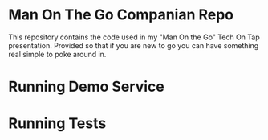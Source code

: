# Man On The Go Companian Repo

This repository contains the code used in my "Man On the Go" Tech On Tap presentation. Provided so that if you are new to go you can have something real simple to poke around in.

# Running Demo Service

# Running Tests

